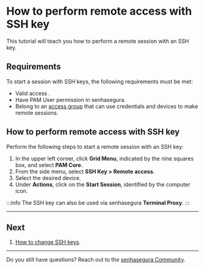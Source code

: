 # How to perform remote access with SSH key

This tutorial will teach you how to perform a remote session with an SSH key.

## Requirements

To start a session with SSH keys, the following requirements must be met:

- Valid access .
- Have PAM User permission in senhasegura.
- Belong to an [access group](/v3-32/docs/en/user-management-access-groups) that can use credentials and devices to make remote sessions.

## How to perform remote access with SSH key

Perform the following steps to start a remote session with an SSH key:

1. In the upper left corner, click **Grid Menu**, indicated by the nine squares box, and select **PAM Core.**
2. From the side menu, select **SSH Key > Remote access**.
3. Select the desired device.
4. Under **Actions**, click on the **Start Session**, identified by the computer icon.

 :::info
The SSH key can also be used via senhasegura **Terminal Proxy**.
:::
***
## Next

1. [How to change SSH keys](/v3-32/docs/executions-how-to-change-ssh-keys).

***

Do you still have questions? Reach out to the [senhasegura Community](https://community.senhasegura.io/).